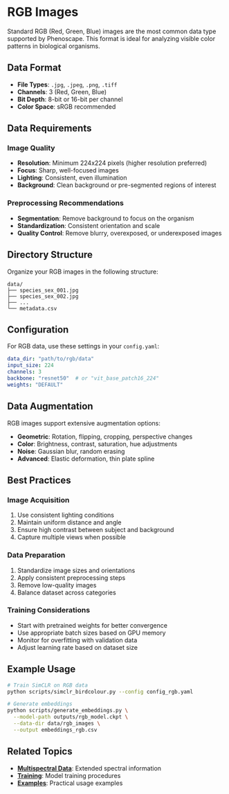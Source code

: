 # RGB Images

Standard RGB (Red, Green, Blue) images are the most common data type supported by Phenoscape. This format is ideal for analyzing visible color patterns in biological organisms.

## Data Format

- **File Types**: `.jpg`, `.jpeg`, `.png`, `.tiff`
- **Channels**: 3 (Red, Green, Blue)
- **Bit Depth**: 8-bit or 16-bit per channel
- **Color Space**: sRGB recommended

## Data Requirements

### Image Quality
- **Resolution**: Minimum 224x224 pixels (higher resolution preferred)
- **Focus**: Sharp, well-focused images
- **Lighting**: Consistent, even illumination
- **Background**: Clean background or pre-segmented regions of interest

### Preprocessing Recommendations
- **Segmentation**: Remove background to focus on the organism
- **Standardization**: Consistent orientation and scale
- **Quality Control**: Remove blurry, overexposed, or underexposed images

## Directory Structure

Organize your RGB images in the following structure:

```
data/
├── species_sex_001.jpg
├── species_sex_002.jpg
├── ...
└── metadata.csv
```


## Configuration

For RGB data, use these settings in your `config.yaml`:

```yaml
data_dir: "path/to/rgb/data"
input_size: 224
channels: 3
backbone: "resnet50"  # or "vit_base_patch16_224"
weights: "DEFAULT"
```

## Data Augmentation

RGB images support extensive augmentation options:

- **Geometric**: Rotation, flipping, cropping, perspective changes
- **Color**: Brightness, contrast, saturation, hue adjustments
- **Noise**: Gaussian blur, random erasing
- **Advanced**: Elastic deformation, thin plate spline

## Best Practices

### Image Acquisition
1. Use consistent lighting conditions
2. Maintain uniform distance and angle
3. Ensure high contrast between subject and background
4. Capture multiple views when possible

### Data Preparation
1. Standardize image sizes and orientations
2. Apply consistent preprocessing steps
3. Remove low-quality images
4. Balance dataset across categories

### Training Considerations
- Start with pretrained weights for better convergence
- Use appropriate batch sizes based on GPU memory
- Monitor for overfitting with validation data
- Adjust learning rate based on dataset size

## Example Usage

```bash
# Train SimCLR on RGB data
python scripts/simclr_birdcolour.py --config config_rgb.yaml

# Generate embeddings
python scripts/generate_embeddings.py \
  --model-path outputs/rgb_model.ckpt \
  --data-dir data/rgb_images \
  --output embeddings_rgb.csv
```

## Related Topics

- **[Multispectral Data](multispectral.md)**: Extended spectral information
- **[Training](../simclr/training.md)**: Model training procedures
- **[Examples](../examples/example_rgb.md)**: Practical usage examples
